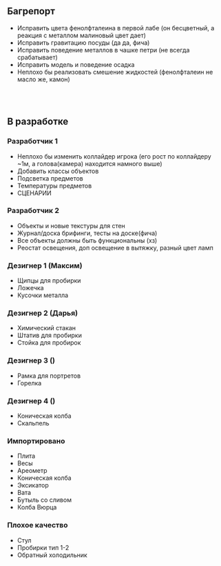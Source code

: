 ## Багрепорт ##
* Исправить цвета фенолфталеина в первой лабе (он бесцветный, а реакция с металлом малиновый цвет дает)
* Исправить гравитацию посуды (да да, фича)
* Исправить поведение металлов в чашке петри (не всегда срабатывает)
* Исправить модель и поведение осадка
* Неплохо бы реализовать смешение жидкостей (фенолфталеин не масло же, камон)

</br>
</br>  

## В разработке ##

### Разработчик 1
* Неплохо бы изменить коллайдер игрока (его рост по коллайдеру ~1м, а голова(камера) находится намного выше)
* Добавить классы объектов
* Подсветка предметов
* Температуры предметов
* СЦЕНАРИИ

### Разработчик 2
* Объекты и новые текстуры для стен
* Журнал/доска брифинги, тесты на доске(фича)
* Все объекты должны быть функциональны (хз)
* Реостат освещения, доп освещение в вытяжку, разный цвет ламп

### Дезигнер 1 (Максим)
* Щипцы для пробирки
* Ложечка
* Кусочки металла

### Дезигнер 2 (Дарья)
* Химический стакан 
* Штатив для пробирки
* Стойка для пробирок

### Дезигнер 3 ()
* Рамка для портретов
* Горелка

### Дезигнер 4 ()
* Коническая колба
* Скальпель

### Импортировано
* Плита
* Весы
* Ареометр
* Коническая колба
* Эксикатор
* Вата
* Бутыль со сливом
* Колба Вюрца

### Плохое качество 
* Стул
* Пробирки тип 1-2
* Обратный холодильник